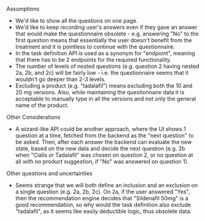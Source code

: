 Assumptions
  * We'd like to show all the questions on one page.
  * We'd like to keep recording user's answers even if they gave an answer that would make the questionnaire obsolete - e.g. answering "No" to the first question means that essentially the user doesn't benefit from the treatment and it is pointless to continue with the questionnaire.
  * In the task definition API is used as a synonym for "endpoint", meaning that there has to be 2 endpoints for the required functionality.
  * The number of levels of nested questions (e.g. question 2 having nested 2a, 2b, and 2c) will be fairly low - i.e. the questionnaire seems that it wouldn't go deeper than 2-3 levels.
  * Excluding a product (e.g. "tadalafil") means excluding both the 10 and 20 mg versions. Also, while maintaining the questionnaire data it is acceptable to manually type in all the versions and not only the general name of the product.

Other Considerations
  * A wizard-like API could be another approach, where the UI shows 1 question at a time, fetched from the backend as the "next question" to be asked. Then, after each answer the backend can evaluate the new state, based on the new data and decide the next question (e.g. 2b when "Cialis or Tadalafil" was chosen on question 2, or no question at all with no product suggestion, if "No" was answered on question 1).

Other questions and uncertainties
  * Seems strange that we will both define an inclusion and an exclusion on a single question (e.g. 2a, 2b, 2c). On 2a, if the user answered "Yes", then the recommendation engine decides that "Sildenafil 50mg" is a good recommendation, so why would the task definition also exclude "tadalafil", as it seems like easily deductible logic, thus obsolete data.